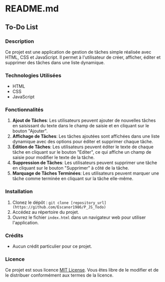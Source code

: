 # README.md

## To-Do List

### Description
Ce projet est une application de gestion de tâches simple réalisée avec HTML, CSS et JavaScript. Il permet à l'utilisateur de créer, afficher, éditer et supprimer des tâches dans une liste dynamique.

### Technologies Utilisées
- HTML
- CSS
- JavaScript

### Fonctionnalités
1. **Ajout de Tâches**: Les utilisateurs peuvent ajouter de nouvelles tâches en saisissant du texte dans le champ de saisie et en cliquant sur le bouton "Ajouter".
2. **Affichage de Tâches**: Les tâches ajoutées sont affichées dans une liste dynamique avec des options pour éditer et supprimer chaque tâche.
3. **Édition de Tâches**: Les utilisateurs peuvent éditer le texte de chaque tâche en cliquant sur le bouton "Editer", ce qui affiche un champ de saisie pour modifier le texte de la tâche.
4. **Suppression de Tâches**: Les utilisateurs peuvent supprimer une tâche en cliquant sur le bouton "Supprimer" à côté de la tâche.
5. **Marquage de Tâches Terminées**: Les utilisateurs peuvent marquer une tâche comme terminée en cliquant sur la tâche elle-même.

### Installation
1. Clonez le dépôt : `git clone [repository_url](https://github.com/Escanor1986/P_JS_Todo)`
2. Accédez au répertoire du projet.
3. Ouvrez le fichier `index.html` dans un navigateur web pour utiliser l'application.

### Crédits
- Aucun crédit particulier pour ce projet.

### Licence
Ce projet est sous licence [MIT License](LICENSE). Vous êtes libre de le modifier et de le distribuer conformément aux termes de la licence.
